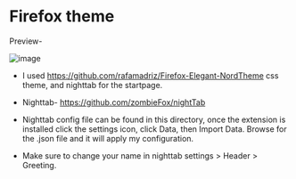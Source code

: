 # Firefox theme

Preview-

![image](https://user-images.githubusercontent.com/72494265/128494686-103a622a-96fc-4d19-83af-4a6d1d28934c.png)

- I used https://github.com/rafamadriz/Firefox-Elegant-NordTheme css theme, and nighttab for the startpage.

- Nighttab- https://github.com/zombieFox/nightTab

- Nighttab config file can be found in this directory, once the extension is installed click the settings icon, click Data, then Import Data. Browse for the .json file and it will apply my configuration.

- Make sure to change your name in nighttab settings > Header > Greeting.
